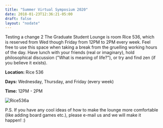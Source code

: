 ```yaml
---
title: "Summer Virtual Symposium 2020"
date: 2018-01-23T12:36:21-05:00
draft: false
layout: "nodate"
---
```

Testing a change 2
The Graduate Student Lounge is room Rice 536, which is reserved from Wed though Friday from 12PM to 2PM every week. Feel free to use this space when taking a break from the gruelling working hours of the day. Have lunch with your friends (real or imaginary), hold philosophical discussion ("What is meaning of life?"), or try and find zen (if you believe it exists). 

**Location:** Rice 536


**Days:** Wednesday, Thursday, and Friday (every week)


**Time:** 12PM - 2PM

![Rice536a](/images/Rice536a.jpg)

P.S. If you have any cool ideas of how to make the lounge more comfortable (like adding board games etc.), please e-mail us and we will make it happen! :) 
